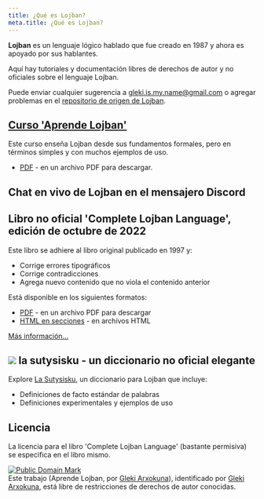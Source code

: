 ```yaml
---
title: ¿Qué es Lojban?
meta.title: ¿Qué es Lojban?
---
```


**Lojban** es un lenguaje lógico hablado que fue creado en 1987 y ahora es apoyado por sus hablantes.

Aquí hay tutoriales y documentación libres de derechos de autor y no oficiales sobre el lenguaje Lojban.

Puede enviar cualquier sugerencia a [gleki.is.my.name@gmail.com](mailto:gleki.is.my.name@gmail.com) o agregar problemas en el [repositorio de origen de Lojban](https://github.com/la-lojban/lojban-made-easy/issues).
## [Curso 'Aprende Lojban'](/es/books/learn-lojban)

Este curso enseña Lojban desde sus fundamentos formales, pero en términos simples y con muchos ejemplos de uso.

* [PDF](/vreji/uencu/learn-lojban.pdf) - en un archivo PDF para descargar.

## Chat en vivo de Lojban en el mensajero Discord
## Libro no oficial 'Complete Lojban Language', edición de octubre de 2022

Este libro se adhiere al libro original publicado en 1997 y:

* Corrige errores tipográficos
* Corrige contradicciones
* Agrega nuevo contenido que no viola el contenido anterior

Está disponible en los siguientes formatos:

* [PDF](https://la-lojban.github.io/uncll/uncll-1.2.15/cll.pdf) - en un archivo PDF para descargar
* [HTML en secciones](https://la-lojban.github.io/uncll/uncll-1.2.15/xhtml_section_chunks/) - en archivos HTML
<!-- * [EPUB](https://la-lojban.github.io/uncll/uncll-1.2.15/cll.epub) - como un libro EPUB -->

[Más información...](/es/articles/complete-lojban-language)
## ![](https://la-lojban.github.io/sutysisku/pixra/snime.svg) la sutysisku - un diccionario no oficial elegante

Explore [La Sutysisku](https://la-lojban.github.io/sutysisku/en/#seskari=cnano&sisku=coi_munje), un diccionario para Lojban que incluye:

* Definiciones de facto estándar de palabras
* Definiciones experimentales y ejemplos de uso
## Licencia

La licencia para el libro 'Complete Lojban Language' (bastante permisiva) se especifica en el libro mismo.

<p xmlns:dct="https://purl.org/dc/terms/">
<a rel="license" href="http://creativecommons.org/publicdomain/mark/1.0/">
<img src="https://i.creativecommons.org/p/mark/1.0/88x31.png"
     style="border-style: none;" alt="Public Domain Mark" />
</a>
<br />
Este trabajo (<span property="dct:title">Aprende Lojban</span>, por <a href="https://lojban.pw" rel="dct:creator"><span property="dct:title">Gleki Arxokuna</span></a>), identificado por <a href="https://lojban.pw" rel="dct:publisher"><span property="dct:title">Gleki Arxokuna</span></a>, está libre de restricciones de derechos de autor conocidas.
</p>